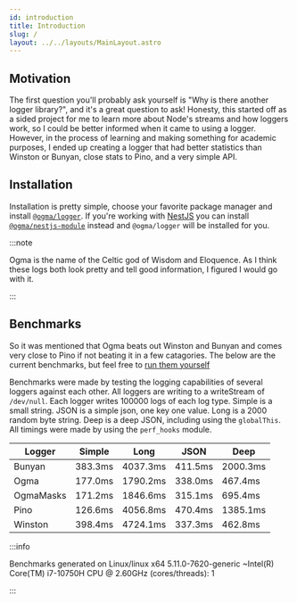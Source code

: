 ```yaml
---
id: introduction
title: Introduction
slug: /
layout: ../../layouts/MainLayout.astro
---
```


## Motivation

The first question you'll probably ask yourself is "Why is there another logger library?", and it's a great question to ask! Honesty, this started off as a sided project for me to learn more about Node's streams and how loggers work, so I could be better informed when it came to using a logger. However, in the process of learning and making something for academic purposes, I ended up creating a logger that had better statistics than Winston or Bunyan, close stats to Pino, and a very simple API.

## Installation

Installation is pretty simple, choose your favorite package manager and install [`@ogma/logger`](./logger). If you're working with [NestJS](https://docs.nestjs.com) you can install [`@ogma/nestjs-module`](./nestjs/module) instead and `@ogma/logger` will be installed for you.

:::note

Ogma is the name of the Celtic god of Wisdom and Eloquence. As I think these logs both look pretty and tell good information, I figured I would go with it.

:::

## Benchmarks

So it was mentioned that Ogma beats out Winston and Bunyan and comes very close to Pino if not beating it in a few catagories. The below are the current benchmarks, but feel free to [run them yourself](https://github.com/jmcdo29/ogma)

Benchmarks were made by testing the logging capabilities of several loggers against each other. All loggers are writing to a writeStream of `/dev/null`. Each logger writes 100000 logs of each log type. Simple is a small string. JSON is a simple json, one key one value. Long is a 2000 random byte string. Deep is a deep JSON, including using the `globalThis`. All timings were made by using the `perf_hooks` module.

| Logger    | Simple  | Long     | JSON    | Deep     |
| --------- | ------- | -------- | ------- | -------- |
| Bunyan    | 383.3ms | 4037.3ms | 411.5ms | 2000.3ms |
| Ogma      | 177.0ms | 1790.2ms | 338.0ms | 467.4ms  |
| OgmaMasks | 171.2ms | 1846.6ms | 315.1ms | 695.4ms  |
| Pino      | 126.6ms | 4056.8ms | 470.4ms | 1385.1ms |
| Winston   | 398.4ms | 4724.1ms | 337.3ms | 462.8ms  |

:::info

Benchmarks generated on Linux/linux x64 5.11.0-7620-generic ~Intel(R) Core(TM) i7-10750H CPU @ 2.60GHz (cores/threads): 1

:::
